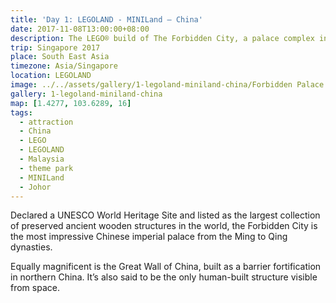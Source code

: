 ```yaml
---
title: 'Day 1: LEGOLAND - MINILand – China'
date: 2017-11-08T13:00:00+08:00
description: The LEGO® build of The Forbidden City, a palace complex in Beijing, China. This Miniland version is complete with the surrounding imperial gardens, temples and the Great Wall of China too.
trip: Singapore 2017
place: South East Asia
timezone: Asia/Singapore
location: LEGOLAND
image: ../../assets/gallery/1-legoland-miniland-china/Forbidden Palace (1).jpeg
gallery: 1-legoland-miniland-china
map: [1.4277, 103.6289, 16]
tags:
  - attraction
  - China
  - LEGO
  - LEGOLAND
  - Malaysia
  - theme park
  - MINILand
  - Johor
---
```


Declared a UNESCO World Heritage Site and listed as the largest collection of preserved ancient wooden structures in the world, the Forbidden City is the most impressive Chinese imperial palace from the Ming to Qing dynasties.

Equally magnificent is the Great Wall of China, built as a barrier fortification in northern China. It’s also said to be the only human-built structure visible from space.
